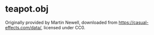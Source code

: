 # teapot.obj

Originally provided by Martin Newell, downloaded from <https://casual-effects.com/data/>, licensed under CC0.
